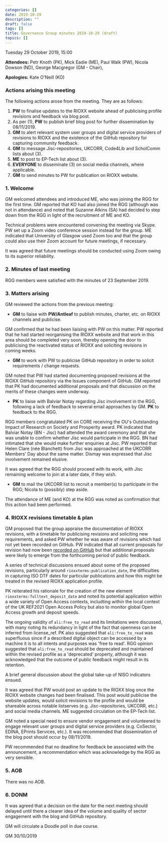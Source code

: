 ```yaml
---
categories: []
date: 2019-10-29
description: ""
draft: false
tags: []
title: Governance Group minutes 2019-10-29 (draft)
topics: []
---
```


Tuesday 29 October 2019, 15:00

**Attendees:** Petr Knoth (PK), Mick Eadie (ME), Paul Walk (PW), Nicola Dowson (ND), George Macgregor (GM - Chair), 

**Apologies:** Kate O'Neill (KO)

### Actions arising this meeting

The following actions arose from the meeting. They are as follows:

1. **PW** to finalise updates to the RIOXX website ahead of publicising profile revisions and feedback via blog post.
2. As per (1), **PW** to publish brief blog post for further dissemination by 08/11/2019.
3. **GM** to alert relevant system user groups and digital service providers of revisions to RIOXX and the existence of the GitHub repository for capturing community feedback.
4. **GM** to message Jisc-repositories, UKCORR, Code4Lib and ScholComm lists about (3).
5. **ME** to post to EP-Tech list about (3).
6. **EVERYONE** to disseminate (3) on social media channels, where applicable.
7. **GM** to send minutes to PW for publication on RIOXX website.

### 1. Welcome

GM welcomed attendees and introduced ME, who was joining the RGG for the first time. GM reported that KO had also joined the RGG (although was not in attendance) and noted that Suzanne Atkins (SA) had decided to step down from the RGG in light of the recruitment of ME and KO.

Technical problems were encountered convening the meeting via Skype. PW set up a Zoom video conference session instead for the group. ME indicated that University of Glasgow used Zoom too and that the group could also use their Zoom account for future meetings, if necessary.

It was agreed that future meetings should be conducted using Zoom owing to its superior reliability. 

### 2. Minutes of last meeting

RGG members were satisfied with the minutes of 23 September 2019.

### 3. Matters arising

GM reviewed the actions from the previous meeting:

- **GM** to liaise with **PW/Antleaf** to publish minutes, charter, etc. on RIOXX channels and publicise.

GM confirmed that he had been liaising with PW on this matter. PW reported that he had started reorganising the RIOXX website and that work in this area should be completed very soon, thereby opening the door to publicising the reactivated status of RIOXX and soliciting revisions in coming weeks.

- **GM** to work with PW to publicise GitHub repository in order to solicit requirements / change requests. 

GM noted that PW had started documenting proposed revisions at the RIOXX GitHub repository via the Issues component of GitHub. GM reported that PK had documented additional proposals and that discussion on the merits of these changes were underway.

-  **PK** to liaise with Balviar Notay regarding Jisc involvement in the RGG, following a lack of feedback to several email approaches by GM. **PK** to feedback to the RGG. 

RGG members congratulated PK on CORE receiving the OU's Outstanding Impact of Research on Society and Prosperity award. PK indicated that Balviar Notay (BN - Jisc) had attended the award ceremony and that she was unable to confirm whether Jisc would participate in the RGG. BN had intimated that she would make further enquiries at Jisc. PW reported that Helen Clare (née Blanchett) from Jisc was approached at the UKCORR Members' Day about the same matter. Dismay was expressed that Jisc involvement remained elusive. 

It was agreed that the RGG should proceed with its work, with Jisc remaining welcome to join at a later date, if they wish.

- **GM** to mail the UKCORR list to recruit a member(s) to participate in the RGG; Nicola to (possibly) step aside. 

The attendance of ME (and KO) at the RGG was noted as confirmation that this action had been performed.

### 4. RIOXX revisions timetable & plan  

GM proposed that the group appraise the documentation of RIOXX revisions, with a timetable for publicising revisions and soliciting new requirements, and asked PW whether he was aware of revisions which had not yet been recorded on GitHub. PW indicated that all current proposals for revision had now been [recorded on GitHub](https://github.com/antleaf/rioxx/issues) but that additional proposals were likely to emerge from the forthcoming period of public feedback.

A series of technical discussions ensued about some of the proposed revisions, particularly around `rioxxterms:publication_date`, the difficulties in capturing ISO DTF dates for particular publications and how this might be treated in the revised RIOXX application profile. 

PK reiterated his rationale for the creation of the new element `rioxxterms:fulltext_deposit_date` and noted its potential application within a wide variety of Open Access contexts, includting within the local context of the UK REF2021 Open Access Policy but also to monitor global Open Access growth and deposit speeds.

The ongoing validity of `ali:free_to_read` and its limitations were discussed, with many noting its redundancy in light of the fact that openness can be inferred from license_ref. PK also suggested that `ali:free_to_read` was superfluous since if a described digital object can be accessed by a machine it is to all intents and purposes was 'free to read'.  RGG opinion suggested that `ali:free_to_read` should be deprecated and maintained within the revised profile as a 'deprecated' property, although it was acknowledged that the outcome of public feedback might result in its retention.

A brief general discussion about the global take-up of NISO indicators ensued.

It was agreed that PW would post an update to the RIOXX blog once the RIOXX website changes had been finalised. This post would publicise the website updates, would solicit revisions to the profile and would be shareable across notable listserves (e.g. Jisc-repositories, UKCORR, etc.) and social media channels. ME suggested circulation on the EP-Tech list. 

GM noted a special need to ensure vendor engagement and volunteered to engage relevant user groups and digital service providers (e.g. CoSector, EDINA, EPrints Services, etc.). It was recommended that dissemination of the blog post should occur by 08/11/2019. 

PW recommended that no deadline for feedback be associated with the announcement, a recommendation which was acknowledge by the RGG as very sensible. 

### 5. AOB

There was no AOB.

### 6. DONM

It was agreed that a decision on the date for the next meeting should delayed until there a clearer idea of the volume and quality of sector engagement with the blog and GitHub repository.

GM will circulate a Doodle poll in due course.



GM 30/10/2019
